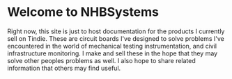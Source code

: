 # Welcome to NHBSystems

Right now, this site is just to host documentation for the products I
currently sell on Tindie. These are circuit boards I've designed to solve problems
I've encountered in the world of mechanical testing instrumentation, and civil 
infrastructure monitoring. I make and sell these in the hope that they may solve
other peoples problems as well. I also hope to share related information that others 
may find useful.

<!-- ## Commands

* `mkdocs new [dir-name]` - Create a new project.
* `mkdocs serve` - Start the live-reloading docs server.
* `mkdocs build` - Build the documentation site.
* `mkdocs -h` - Print help message and exit.

## Project layout

    mkdocs.yml    # The configuration file.
    docs/
        index.md  # The documentation homepage.
        ...       # Other markdown pages, images and other files. -->
